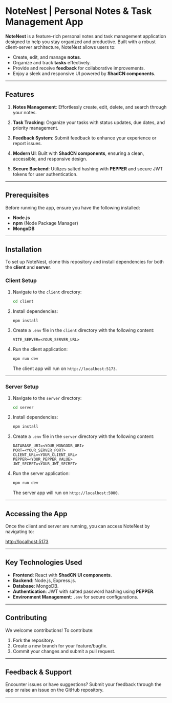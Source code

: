 
# NoteNest | Personal Notes & Task Management App

**NoteNest** is a feature-rich personal notes and task management application designed to help you stay organized and productive. Built with a robust client-server architecture, NoteNest allows users to:
- Create, edit, and manage **notes**.
- Organize and track **tasks** effectively.
- Provide and receive **feedback** for collaborative improvements.
- Enjoy a sleek and responsive UI powered by **ShadCN components**.

---

## Features

1. **Notes Management**:
   Effortlessly create, edit, delete, and search through your notes.

2. **Task Tracking**:
   Organize your tasks with status updates, due dates, and priority management.

3. **Feedback System**:
   Submit feedback to enhance your experience or report issues.

4. **Modern UI**:
   Built with **ShadCN components**, ensuring a clean, accessible, and responsive design.

5. **Secure Backend**:
   Utilizes salted hashing with **PEPPER** and secure JWT tokens for user authentication.

---

## Prerequisites

Before running the app, ensure you have the following installed:

- **Node.js**
- **npm** (Node Package Manager)
- **MongoDB**

---

## Installation

To set up NoteNest, clone this repository and install dependencies for both the **client** and **server**.

### Client Setup

1. Navigate to the `client` directory:

   ```bash
   cd client
   ```

2. Install dependencies:

   ```bash
   npm install
   ```

3. Create a `.env` file in the `client` directory with the following content:

   ```env
   VITE_SERVER=<YOUR_SERVER_URL>
   ```

4. Run the client application:

   ```bash
   npm run dev
   ```

   The client app will run on `http://localhost:5173`.

---

### Server Setup

1. Navigate to the `server` directory:

   ```bash
   cd server
   ```

2. Install dependencies:

   ```bash
   npm install
   ```

3. Create a `.env` file in the `server` directory with the following content:

   ```env
   DATABASE_URI=<YOUR_MONGODB_URI>
   PORT=<YOUR_SERVER_PORT>
   CLIENT_URL=<YOUR_CLIENT_URL>
   PEPPER=<YOUR_PEPPER_VALUE>
   JWT_SECRET=<YOUR_JWT_SECRET>
   ```

4. Run the server application:

   ```bash
   npm run dev
   ```

   The server app will run on `http://localhost:5000`.

---

## Accessing the App

Once the client and server are running, you can access NoteNest by navigating to:

[http://localhost:5173](http://localhost:5173)

---

## Key Technologies Used

- **Frontend**: React with **ShadCN UI components**.
- **Backend**: Node.js, Express.js.
- **Database**: MongoDB.
- **Authentication**: JWT with salted password hashing using **PEPPER**.
- **Environment Management**: `.env` for secure configurations.

---

## Contributing

We welcome contributions! To contribute:
1. Fork the repository.
2. Create a new branch for your feature/bugfix.
3. Commit your changes and submit a pull request.

---

## Feedback & Support

Encounter issues or have suggestions? Submit your feedback through the app or raise an issue on the GitHub repository.

---